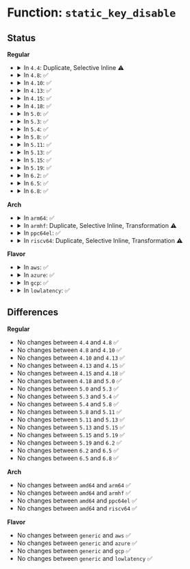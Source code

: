 # Function: <code>static_key_disable</code>

## Status
<b>Regular</b>
<ul>
<li>
<details>
<summary>In <code>4.4</code>: Duplicate, Selective Inline ⚠️</summary>

```c
void static_key_disable(struct static_key *key);
```

**Collision:** Static Duplication

**Inline:** Selective

**Transformation:** False

**Instances:**

```
In kernel/sched/core.c (ffffffff810a6b0e)
Location: include/linux/jump_label.h:227
Inline: True
Inline callers:
  - kernel/sched/core.c:sched_feat_write
  - kernel/sched/core.c:sysctl_numa_balancing
```
```
In kernel/cgroup.c (ffffffff81113100)
Location: include/linux/jump_label.h:227
Inline: True
Inline callers:
  - kernel/cgroup.c:rebind_subsystems
Direct callers:
  - kernel/cgroup.c:cgroup_init
```
**Symbols:**

```
ffffffff81113100-ffffffff81113142: static_key_disable (STB_LOCAL)
```
</details>
</li>
<li>
<details>
<summary>In <code>4.8</code>: ✅</summary>

```c
void static_key_disable(struct static_key *key);
```

**Collision:** Unique Global

**Inline:** No

**Transformation:** False

**Instances:**

```
In kernel/jump_label.c (ffffffff8119d700)
Location: kernel/jump_label.c:92
Inline: False
Direct callers:
  - kernel/sched/core.c:sched_init
  - kernel/sched/core.c:sysctl_schedstats
  - kernel/sched/core.c:sysctl_numa_balancing
  - kernel/sched/debug.c:sched_feat_write
  - kernel/cgroup.c:cgroup_init
  - kernel/cgroup.c:rebind_subsystems
  - kernel/events/core.c:perf_sched_delayed
  - lib/dynamic_debug.c:ddebug_exec_query
```
**Symbols:**

```
ffffffff8119d700-ffffffff8119d74b: static_key_disable (STB_GLOBAL)
```
</details>
</li>
<li>
<details>
<summary>In <code>4.10</code>: ✅</summary>

```c
void static_key_disable(struct static_key *key);
```

**Collision:** Unique Global

**Inline:** No

**Transformation:** False

**Instances:**

```
In kernel/jump_label.c (ffffffff811ad120)
Location: kernel/jump_label.c:92
Inline: False
Direct callers:
  - arch/x86/kernel/cpu/intel_rdt_rdtgroup.c:rdt_kill_sb
  - kernel/sched/core.c:sched_init
  - kernel/sched/core.c:sysctl_schedstats
  - kernel/sched/core.c:sysctl_numa_balancing
  - kernel/sched/debug.c:sched_feat_write
  - kernel/cgroup.c:cgroup_init
  - kernel/cgroup.c:rebind_subsystems
  - kernel/trace/trace.c:unregister_ftrace_export
  - kernel/trace/trace.c:tracepoint_printk_sysctl
  - kernel/trace/trace.c:tracepoint_printk_sysctl
  - kernel/events/core.c:perf_sched_delayed
  - lib/dynamic_debug.c:ddebug_exec_query
  - net/core/dev.c:netstamp_clear
```
**Symbols:**

```
ffffffff811ad120-ffffffff811ad16b: static_key_disable (STB_GLOBAL)
```
</details>
</li>
<li>
<details>
<summary>In <code>4.13</code>: ✅</summary>

```c
void static_key_disable(struct static_key *key);
```

**Collision:** Unique Global

**Inline:** No

**Transformation:** False

**Instances:**

```
In kernel/jump_label.c (ffffffff811b45b0)
Location: kernel/jump_label.c:93
Inline: False
Direct callers:
  - arch/x86/kernel/cpu/intel_rdt_rdtgroup.c:rdt_kill_sb
  - arch/x86/kernel/cpu/intel_rdt_rdtgroup.c:rdt_kill_sb
  - arch/x86/kernel/cpu/intel_rdt_rdtgroup.c:rdt_kill_sb
  - kernel/sched/core.c:sched_init
  - kernel/sched/core.c:sysctl_schedstats
  - kernel/sched/core.c:sysctl_numa_balancing
  - kernel/sched/clock.c:__sched_clock_work
  - kernel/sched/debug.c:sched_feat_write
  - kernel/cgroup/cgroup.c:cgroup_init
  - kernel/cgroup/cgroup.c:rebind_subsystems
  - kernel/trace/trace.c:unregister_ftrace_export
  - kernel/trace/trace.c:tracepoint_printk_sysctl
  - kernel/events/core.c:perf_sched_delayed
  - lib/dynamic_debug.c:ddebug_exec_query
  - net/core/dev.c:netstamp_clear
```
**Symbols:**

```
ffffffff811b45b0-ffffffff811b45d3: static_key_disable (STB_GLOBAL)
```
</details>
</li>
<li>
<details>
<summary>In <code>4.15</code>: ✅</summary>

```c
void static_key_disable(struct static_key *key);
```

**Collision:** Unique Global

**Inline:** No

**Transformation:** False

**Instances:**

```
In kernel/jump_label.c (ffffffff811c82c0)
Location: kernel/jump_label.c:175
Inline: False
Direct callers:
  - arch/x86/xen/spinlock.c:xen_init_lock_cpu
  - arch/x86/kernel/paravirt.c:native_pv_lock_init
  - kernel/sched/core.c:sched_init
  - kernel/sched/core.c:sysctl_schedstats
  - kernel/sched/core.c:sysctl_numa_balancing
  - kernel/sched/clock.c:__sched_clock_work
  - kernel/sched/debug.c:sched_feat_write
  - kernel/cgroup/cgroup.c:cgroup_init
  - kernel/cgroup/cgroup.c:rebind_subsystems
  - kernel/trace/trace.c:unregister_ftrace_export
  - kernel/trace/trace.c:tracepoint_printk_sysctl
  - kernel/events/core.c:perf_sched_delayed
  - mm/vmstat.c:sysctl_vm_numa_stat_handler
  - lib/dynamic_debug.c:ddebug_exec_query
  - net/core/dev.c:netstamp_clear
```
**Symbols:**

```
ffffffff811c82c0-ffffffff811c82e2: static_key_disable (STB_GLOBAL)
```
</details>
</li>
<li>
<details>
<summary>In <code>4.18</code>: ✅</summary>

```c
void static_key_disable(struct static_key *key);
```

**Collision:** Unique Global

**Inline:** No

**Transformation:** False

**Instances:**

```
In kernel/jump_label.c (ffffffff811e86d0)
Location: kernel/jump_label.c:176
Inline: False
Direct callers:
  - arch/x86/xen/spinlock.c:xen_init_lock_cpu
  - arch/x86/kernel/kvm.c:kvm_smp_prepare_cpus
  - arch/x86/kernel/paravirt.c:native_pv_lock_init
  - kernel/sched/core.c:sched_init
  - kernel/sched/core.c:sysctl_schedstats
  - kernel/sched/core.c:sysctl_numa_balancing
  - kernel/sched/clock.c:__sched_clock_work
  - kernel/sched/debug.c:sched_feat_write
  - kernel/time/timer.c:timers_update_migration
  - kernel/cgroup/cgroup.c:cgroup_init
  - kernel/cgroup/cgroup.c:rebind_subsystems
  - kernel/trace/trace.c:unregister_ftrace_export
  - kernel/trace/trace.c:tracepoint_printk_sysctl
  - kernel/events/core.c:perf_sched_delayed
  - kernel/memremap.c:dev_pagemap_put_ops
  - mm/vmstat.c:sysctl_vm_numa_stat_handler
  - lib/dynamic_debug.c:ddebug_exec_query
  - net/core/dev.c:netstamp_clear
  - lib/vsprintf.c:initialize_ptr_random
```
**Symbols:**

```
ffffffff811e86d0-ffffffff811e86f2: static_key_disable (STB_GLOBAL)
```
</details>
</li>
<li>
<details>
<summary>In <code>5.0</code>: ✅</summary>

```c
void static_key_disable(struct static_key *key);
```

**Collision:** Unique Global

**Inline:** No

**Transformation:** False

**Instances:**

```
In kernel/jump_label.c (ffffffff811f9390)
Location: kernel/jump_label.c:197
Inline: False
Direct callers:
  - arch/x86/xen/spinlock.c:xen_init_lock_cpu
  - arch/x86/kernel/kvm.c:kvm_smp_prepare_cpus
  - arch/x86/kernel/paravirt.c:native_pv_lock_init
  - kernel/sched/core.c:sched_init
  - kernel/sched/core.c:sysctl_schedstats
  - kernel/sched/core.c:sysctl_numa_balancing
  - kernel/sched/clock.c:__sched_clock_work
  - kernel/time/timer.c:timers_update_migration
  - kernel/cgroup/cgroup.c:cgroup_init
  - kernel/cgroup/cgroup.c:rebind_subsystems
  - kernel/trace/trace.c:unregister_ftrace_export
  - kernel/trace/trace.c:tracepoint_printk_sysctl
  - kernel/events/core.c:perf_sched_delayed
  - kernel/memremap.c:dev_pagemap_put_ops
  - mm/vmstat.c:sysctl_vm_numa_stat_handler
  - lib/dynamic_debug.c:ddebug_exec_query
  - net/core/dev.c:netstamp_clear
  - lib/vsprintf.c:initialize_ptr_random
```
**Symbols:**

```
ffffffff811f9390-ffffffff811f93b2: static_key_disable (STB_GLOBAL)
```
</details>
</li>
<li>
<details>
<summary>In <code>5.3</code>: ✅</summary>

```c
void static_key_disable(struct static_key *key);
```

**Collision:** Unique Global

**Inline:** No

**Transformation:** False

**Instances:**

```
In kernel/jump_label.c (ffffffff81211310)
Location: kernel/jump_label.c:212
Inline: False
Direct callers:
  - arch/x86/xen/spinlock.c:xen_init_spinlocks
  - arch/x86/kernel/kvm.c:kvm_smp_prepare_cpus
  - arch/x86/kernel/paravirt.c:native_pv_lock_init
  - kernel/sysctl.c:proc_do_static_key
  - kernel/sched/core.c:sched_init
  - kernel/sched/core.c:sysctl_schedstats
  - kernel/sched/core.c:sysctl_numa_balancing
  - kernel/sched/clock.c:__sched_clock_work
  - kernel/time/timer.c:timers_update_migration
  - kernel/cgroup/cgroup.c:cgroup_init
  - kernel/cgroup/cgroup.c:rebind_subsystems
  - kernel/trace/trace.c:unregister_ftrace_export
  - kernel/trace/trace.c:tracepoint_printk_sysctl
  - kernel/events/core.c:perf_sched_delayed
  - mm/vmstat.c:sysctl_vm_numa_stat_handler
  - mm/page_alloc.c:early_init_on_free
  - mm/page_alloc.c:early_init_on_alloc
  - mm/shuffle.c:page_alloc_shuffle
  - mm/memremap.c:devmap_managed_enable_put
  - lib/dynamic_debug.c:ddebug_exec_query
  - net/core/dev.c:netstamp_clear
  - lib/vsprintf.c:initialize_ptr_random
```
**Symbols:**

```
ffffffff81211310-ffffffff81211334: static_key_disable (STB_GLOBAL)
```
</details>
</li>
<li>
<details>
<summary>In <code>5.4</code>: ✅</summary>

```c
void static_key_disable(struct static_key *key);
```

**Collision:** Unique Global

**Inline:** No

**Transformation:** False

**Instances:**

```
In kernel/jump_label.c (ffffffff8121efc0)
Location: kernel/jump_label.c:212
Inline: False
Direct callers:
  - arch/x86/xen/spinlock.c:xen_init_spinlocks
  - arch/x86/kernel/cpu/bugs.c:cpu_bugs_smt_update
  - arch/x86/kernel/cpu/bugs.c:cpu_bugs_smt_update
  - arch/x86/kernel/apic/ipi.c:apic_smt_update
  - arch/x86/kernel/kvm.c:kvm_smp_prepare_cpus
  - arch/x86/kernel/paravirt.c:native_pv_lock_init
  - kernel/sysctl.c:proc_do_static_key
  - kernel/sched/core.c:sched_init
  - kernel/sched/core.c:sysctl_schedstats
  - kernel/sched/core.c:sysctl_numa_balancing
  - kernel/sched/clock.c:__sched_clock_work
  - kernel/time/timer.c:timers_update_migration
  - kernel/cgroup/cgroup.c:cgroup_init
  - kernel/cgroup/cgroup.c:rebind_subsystems
  - kernel/trace/trace.c:unregister_ftrace_export
  - kernel/trace/trace.c:tracepoint_printk_sysctl
  - kernel/events/core.c:perf_sched_delayed
  - mm/vmstat.c:sysctl_vm_numa_stat_handler
  - mm/page_alloc.c:early_init_on_free
  - mm/page_alloc.c:early_init_on_alloc
  - mm/shuffle.c:page_alloc_shuffle
  - mm/memremap.c:devmap_managed_enable_put
  - lib/dynamic_debug.c:ddebug_exec_query
  - net/core/dev.c:netstamp_clear
  - lib/vsprintf.c:initialize_ptr_random
```
**Symbols:**

```
ffffffff8121efc0-ffffffff8121efe4: static_key_disable (STB_GLOBAL)
```
</details>
</li>
<li>
<details>
<summary>In <code>5.8</code>: ✅</summary>

```c
void static_key_disable(struct static_key *key);
```

**Collision:** Unique Global

**Inline:** No

**Transformation:** False

**Instances:**

```
In kernel/jump_label.c (ffffffff8124ae10)
Location: kernel/jump_label.c:212
Inline: False
Direct callers:
  - arch/x86/xen/spinlock.c:xen_init_spinlocks
  - arch/x86/kernel/cpu/bugs.c:cpu_bugs_smt_update
  - arch/x86/kernel/cpu/bugs.c:cpu_bugs_smt_update
  - arch/x86/kernel/smpboot.c:disable_freq_invariance_workfn
  - arch/x86/kernel/apic/ipi.c:apic_smt_update
  - arch/x86/kernel/kvm.c:kvm_smp_prepare_cpus
  - arch/x86/kernel/paravirt.c:native_pv_lock_init
  - kernel/sysctl.c:proc_do_static_key
  - kernel/sched/core.c:sysctl_schedstats
  - kernel/sched/core.c:sysctl_numa_balancing
  - kernel/sched/clock.c:__sched_clock_work
  - kernel/time/timer.c:timer_migration_handler
  - kernel/time/timer.c:timer_update_keys
  - kernel/cgroup/cgroup.c:cgroup_init
  - kernel/cgroup/cgroup.c:rebind_subsystems
  - kernel/trace/trace.c:unregister_ftrace_export
  - kernel/trace/trace.c:tracepoint_printk_sysctl
  - kernel/events/core.c:perf_sched_delayed
  - mm/vmstat.c:sysctl_vm_numa_stat_handler
  - mm/page_alloc.c:early_init_on_free
  - mm/page_alloc.c:early_init_on_alloc
  - mm/shuffle.c:page_alloc_shuffle
  - mm/memremap.c:memremap_pages
  - mm/memremap.c:memunmap_pages
  - lib/dynamic_debug.c:ddebug_change
  - lib/vsprintf.c:initialize_ptr_random
  - lib/vsprintf.c:enable_ptr_key_workfn
  - net/core/dev.c:netstamp_clear
```
**Symbols:**

```
ffffffff8124ae10-ffffffff8124ae36: static_key_disable (STB_GLOBAL)
```
</details>
</li>
<li>
<details>
<summary>In <code>5.11</code>: ✅</summary>

```c
void static_key_disable(struct static_key *key);
```

**Collision:** Unique Global

**Inline:** No

**Transformation:** False

**Instances:**

```
In kernel/jump_label.c (ffffffff81255200)
Location: kernel/jump_label.c:212
Inline: False
Direct callers:
  - arch/x86/xen/spinlock.c:xen_init_spinlocks
  - arch/x86/kernel/cpu/bugs.c:cpu_bugs_smt_update
  - arch/x86/kernel/cpu/bugs.c:cpu_bugs_smt_update
  - arch/x86/kernel/smpboot.c:disable_freq_invariance_workfn
  - arch/x86/kernel/apic/ipi.c:apic_smt_update
  - arch/x86/kernel/kvm.c:kvm_spinlock_init
  - arch/x86/kernel/paravirt.c:native_pv_lock_init
  - kernel/sysctl.c:proc_do_static_key
  - kernel/sched/core.c:sysctl_schedstats
  - kernel/sched/core.c:sysctl_numa_balancing
  - kernel/sched/clock.c:__sched_clock_work
  - kernel/time/timer.c:timer_migration_handler
  - kernel/time/timer.c:timer_update_keys
  - kernel/cgroup/cgroup.c:cgroup_init
  - kernel/cgroup/cgroup.c:rebind_subsystems
  - kernel/tracepoint.c:tracepoint_remove_func
  - kernel/trace/trace.c:tracepoint_printk_sysctl
  - kernel/events/core.c:perf_sched_delayed
  - mm/vmstat.c:sysctl_vm_numa_stat_handler
  - lib/crc-t10dif.c:crc_t10dif_rehash
  - lib/dynamic_debug.c:ddebug_change
  - lib/vsprintf.c:initialize_ptr_random
  - lib/vsprintf.c:enable_ptr_key_workfn
  - net/core/dev.c:netstamp_clear
```
**Symbols:**

```
ffffffff81255200-ffffffff81255226: static_key_disable (STB_GLOBAL)
```
</details>
</li>
<li>
<details>
<summary>In <code>5.13</code>: ✅</summary>

```c
void static_key_disable(struct static_key *key);
```

**Collision:** Unique Global

**Inline:** No

**Transformation:** False

**Instances:**

```
In kernel/jump_label.c (ffffffff81259700)
Location: kernel/jump_label.c:212
Inline: False
Direct callers:
  - init/main.c:early_randomize_kstack_offset
  - arch/x86/xen/spinlock.c:xen_init_spinlocks
  - arch/x86/kernel/cpu/bugs.c:cpu_bugs_smt_update
  - arch/x86/kernel/cpu/bugs.c:cpu_bugs_smt_update
  - arch/x86/kernel/smpboot.c:disable_freq_invariance_workfn
  - arch/x86/kernel/apic/ipi.c:apic_smt_update
  - arch/x86/kernel/kvm.c:kvm_spinlock_init
  - arch/x86/kernel/paravirt.c:native_pv_lock_init
  - kernel/sysctl.c:proc_do_static_key
  - kernel/sched/core.c:sysctl_schedstats
  - kernel/sched/core.c:sysctl_numa_balancing
  - kernel/sched/clock.c:__sched_clock_work
  - kernel/time/timer.c:timer_migration_handler
  - kernel/time/timer.c:timer_update_keys
  - kernel/cgroup/cgroup.c:cgroup_disable
  - kernel/cgroup/cgroup.c:rebind_subsystems
  - kernel/tracepoint.c:tracepoint_probe_unregister
  - kernel/trace/trace.c:tracepoint_printk_sysctl
  - kernel/events/core.c:perf_sched_delayed
  - mm/vmstat.c:sysctl_vm_numa_stat_handler
  - mm/page_alloc.c:init_mem_debugging_and_hardening
  - mm/page_alloc.c:init_mem_debugging_and_hardening
  - lib/crc-t10dif.c:crc_t10dif_rehash
  - lib/dynamic_debug.c:ddebug_change
  - lib/vsprintf.c:initialize_ptr_random
  - lib/vsprintf.c:enable_ptr_key_workfn
  - net/core/dev.c:netstamp_clear
```
**Symbols:**

```
ffffffff81259700-ffffffff81259726: static_key_disable (STB_GLOBAL)
```
</details>
</li>
<li>
<details>
<summary>In <code>5.15</code>: ✅</summary>

```c
void static_key_disable(struct static_key *key);
```

**Collision:** Unique Global

**Inline:** No

**Transformation:** False

**Instances:**

```
In kernel/jump_label.c (ffffffff812953d0)
Location: kernel/jump_label.c:212
Inline: False
Direct callers:
  - init/main.c:early_randomize_kstack_offset
  - arch/x86/xen/spinlock.c:xen_init_spinlocks
  - arch/x86/kernel/cpu/bugs.c:cpu_bugs_smt_update
  - arch/x86/kernel/cpu/bugs.c:cpu_bugs_smt_update
  - arch/x86/kernel/smpboot.c:disable_freq_invariance_workfn
  - arch/x86/kernel/apic/ipi.c:apic_smt_update
  - arch/x86/kernel/kvm.c:kvm_spinlock_init
  - arch/x86/kernel/paravirt.c:native_pv_lock_init
  - kernel/sysctl.c:proc_do_static_key
  - kernel/sched/core.c:sysctl_schedstats
  - kernel/sched/core.c:setup_schedstats
  - kernel/sched/core.c:sysctl_numa_balancing
  - kernel/sched/clock.c:__sched_clock_work
  - kernel/sched/psi.c:psi_init
  - kernel/time/timer.c:timer_migration_handler
  - kernel/time/timer.c:timer_update_keys
  - kernel/cgroup/cgroup.c:cgroup_disable
  - kernel/cgroup/cgroup.c:rebind_subsystems
  - kernel/delayacct.c:sysctl_delayacct
  - kernel/delayacct.c:delayacct_init
  - kernel/tracepoint.c:tracepoint_probe_unregister
  - kernel/trace/trace.c:late_trace_init
  - kernel/trace/trace.c:tracepoint_printk_sysctl
  - kernel/events/core.c:perf_sched_delayed
  - mm/vmstat.c:sysctl_vm_numa_stat_handler
  - mm/page_alloc.c:init_mem_debugging_and_hardening
  - mm/page_alloc.c:init_mem_debugging_and_hardening
  - mm/slub.c:setup_slub_debug
  - lib/once.c:once_deferred
  - lib/crc-t10dif.c:crc_t10dif_rehash
  - lib/dynamic_debug.c:ddebug_change
  - lib/vsprintf.c:initialize_ptr_random
  - lib/vsprintf.c:enable_ptr_key_workfn
  - net/core/dev.c:netstamp_clear
```
**Symbols:**

```
ffffffff812953d0-ffffffff812953f6: static_key_disable (STB_GLOBAL)
```
</details>
</li>
<li>
<details>
<summary>In <code>5.19</code>: ✅</summary>

```c
void static_key_disable(struct static_key *key);
```

**Collision:** Unique Global

**Inline:** No

**Transformation:** False

**Instances:**

```
In kernel/jump_label.c (ffffffff812eb1a0)
Location: kernel/jump_label.c:212
Inline: False
Direct callers:
  - init/main.c:early_randomize_kstack_offset
  - arch/x86/xen/spinlock.c:xen_init_spinlocks
  - arch/x86/kernel/cpu/bugs.c:cpu_bugs_smt_update
  - arch/x86/kernel/cpu/bugs.c:cpu_bugs_smt_update
  - arch/x86/kernel/cpu/aperfmperf.c:disable_freq_invariance_workfn
  - arch/x86/kernel/apic/ipi.c:apic_smt_update
  - arch/x86/kernel/kvm.c:kvm_spinlock_init
  - arch/x86/kernel/paravirt.c:native_pv_lock_init
  - kernel/sysctl.c:proc_do_static_key
  - kernel/sched/core.c:sysctl_schedstats
  - kernel/sched/core.c:setup_schedstats
  - kernel/sched/core.c:sysctl_numa_balancing
  - kernel/sched/core.c:set_numabalancing_state
  - kernel/sched/build_utility.c:psi_init
  - kernel/sched/build_utility.c:__sched_clock_work
  - kernel/time/timer.c:timer_update_keys
  - kernel/time/timer.c:timer_migration_handler
  - kernel/cgroup/cgroup.c:cgroup_disable
  - kernel/cgroup/cgroup.c:rebind_subsystems
  - kernel/delayacct.c:sysctl_delayacct
  - kernel/delayacct.c:delayacct_init
  - kernel/tracepoint.c:tracepoint_probe_unregister
  - kernel/trace/trace.c:late_trace_init
  - kernel/trace/trace.c:tracepoint_printk_sysctl
  - kernel/events/core.c:perf_sched_delayed
  - mm/vmstat.c:sysctl_vm_numa_stat_handler
  - mm/page_alloc.c:init_mem_debugging_and_hardening
  - mm/page_alloc.c:init_mem_debugging_and_hardening
  - mm/slub.c:setup_slub_debug
  - lib/once.c:once_deferred
  - lib/crc-t10dif.c:crc_t10dif_rehash
  - lib/crc64-rocksoft.c:crc64_rocksoft_rehash
  - lib/dynamic_debug.c:ddebug_change
```
**Symbols:**

```
ffffffff812eb1a0-ffffffff812eb1cb: static_key_disable (STB_GLOBAL)
```
</details>
</li>
<li>
<details>
<summary>In <code>6.2</code>: ✅</summary>

```c
void static_key_disable(struct static_key *key);
```

**Collision:** Unique Global

**Inline:** No

**Transformation:** False

**Instances:**

```
In kernel/jump_label.c (ffffffff81355210)
Location: kernel/jump_label.c:240
Inline: False
Direct callers:
  - init/main.c:early_randomize_kstack_offset
  - arch/x86/xen/spinlock.c:xen_init_spinlocks
  - arch/x86/kernel/cpu/bugs.c:cpu_bugs_smt_update
  - arch/x86/kernel/cpu/bugs.c:cpu_bugs_smt_update
  - arch/x86/kernel/cpu/aperfmperf.c:disable_freq_invariance_workfn
  - arch/x86/kernel/apic/ipi.c:apic_smt_update
  - arch/x86/kernel/kvm.c:kvm_spinlock_init
  - arch/x86/kernel/paravirt.c:native_pv_lock_init
  - kernel/sysctl.c:proc_do_static_key
  - kernel/sched/core.c:sysctl_schedstats
  - kernel/sched/core.c:setup_schedstats
  - kernel/sched/core.c:sysctl_numa_balancing
  - kernel/sched/core.c:set_numabalancing_state
  - kernel/sched/build_utility.c:psi_init
  - kernel/sched/build_utility.c:psi_init
  - kernel/sched/build_utility.c:__sched_clock_work
  - kernel/time/timer.c:timer_update_keys
  - kernel/time/timer.c:timer_migration_handler
  - kernel/cgroup/cgroup.c:cgroup_disable
  - kernel/cgroup/cgroup.c:rebind_subsystems
  - kernel/delayacct.c:sysctl_delayacct
  - kernel/delayacct.c:delayacct_init
  - kernel/tracepoint.c:tracepoint_probe_unregister
  - kernel/trace/trace.c:late_trace_init
  - kernel/trace/trace.c:tracepoint_printk_sysctl
  - kernel/events/core.c:perf_sched_delayed
  - mm/vmscan.c:store_enabled
  - mm/vmstat.c:sysctl_vm_numa_stat_handler
  - mm/page_alloc.c:init_mem_debugging_and_hardening
  - mm/page_alloc.c:init_mem_debugging_and_hardening
  - mm/slub.c:setup_slub_debug
  - lib/once.c:once_deferred
  - lib/crc-t10dif.c:crc_t10dif_rehash
  - lib/crc64-rocksoft.c:crc64_rocksoft_rehash
  - lib/dynamic_debug.c:ddebug_change
```
**Symbols:**

```
ffffffff81355210-ffffffff8135523b: static_key_disable (STB_GLOBAL)
```
</details>
</li>
<li>
<details>
<summary>In <code>6.5</code>: ✅</summary>

```c
void static_key_disable(struct static_key *key);
```

**Collision:** Unique Global

**Inline:** No

**Transformation:** False

**Instances:**

```
In kernel/jump_label.c (ffffffff81386700)
Location: kernel/jump_label.c:240
Inline: False
Direct callers:
  - init/main.c:early_randomize_kstack_offset
  - arch/x86/xen/spinlock.c:xen_init_spinlocks
  - arch/x86/kernel/cpu/bugs.c:cpu_bugs_smt_update
  - arch/x86/kernel/cpu/bugs.c:cpu_bugs_smt_update
  - arch/x86/kernel/cpu/aperfmperf.c:disable_freq_invariance_workfn
  - arch/x86/kernel/apic/ipi.c:apic_smt_update
  - arch/x86/kernel/kvm.c:kvm_spinlock_init
  - arch/x86/kernel/paravirt.c:native_pv_lock_init
  - kernel/sysctl.c:proc_do_static_key
  - kernel/sched/core.c:sysctl_schedstats
  - kernel/sched/core.c:setup_schedstats
  - kernel/sched/core.c:sysctl_numa_balancing
  - kernel/sched/core.c:set_numabalancing_state
  - kernel/sched/build_utility.c:psi_init
  - kernel/sched/build_utility.c:psi_init
  - kernel/sched/build_utility.c:__sched_clock_work
  - kernel/time/timer.c:timer_update_keys
  - kernel/time/timer.c:timer_migration_handler
  - kernel/cgroup/cgroup.c:cgroup_disable
  - kernel/cgroup/cgroup.c:rebind_subsystems
  - kernel/delayacct.c:sysctl_delayacct
  - kernel/delayacct.c:delayacct_init
  - kernel/tracepoint.c:tracepoint_probe_unregister
  - kernel/trace/trace.c:late_trace_init
  - kernel/trace/trace.c:tracepoint_printk_sysctl
  - kernel/events/core.c:perf_sched_delayed
  - mm/vmscan.c:enabled_store
  - mm/vmstat.c:sysctl_vm_numa_stat_handler
  - mm/mm_init.c:mm_core_init
  - mm/mm_init.c:mm_core_init
  - mm/mm_init.c:mm_core_init
  - mm/slub.c:setup_slub_debug
  - lib/once.c:once_deferred
  - lib/crc-t10dif.c:crc_t10dif_rehash
  - lib/crc64-rocksoft.c:crc64_rocksoft_rehash
  - lib/dynamic_debug.c:ddebug_change
```
**Symbols:**

```
ffffffff81386700-ffffffff8138672b: static_key_disable (STB_GLOBAL)
```
</details>
</li>
<li>
<details>
<summary>In <code>6.8</code>: ✅</summary>

```c
void static_key_disable(struct static_key *key);
```

**Collision:** Unique Global

**Inline:** No

**Transformation:** False

**Instances:**

```
In kernel/jump_label.c (ffffffff813afbc0)
Location: kernel/jump_label.c:240
Inline: False
Direct callers:
  - init/main.c:early_randomize_kstack_offset
  - arch/x86/xen/spinlock.c:xen_init_spinlocks
  - arch/x86/kernel/cpu/bugs.c:cpu_bugs_smt_update
  - arch/x86/kernel/cpu/bugs.c:cpu_bugs_smt_update
  - arch/x86/kernel/cpu/bugs.c:mmio_select_mitigation
  - arch/x86/kernel/cpu/aperfmperf.c:disable_freq_invariance_workfn
  - arch/x86/kernel/apic/ipi.c:apic_smt_update
  - arch/x86/kernel/kvm.c:kvm_spinlock_init
  - arch/x86/kernel/paravirt.c:native_pv_lock_init
  - kernel/sysctl.c:proc_do_static_key
  - kernel/sched/core.c:sysctl_schedstats
  - kernel/sched/core.c:setup_schedstats
  - kernel/sched/core.c:sysctl_numa_balancing
  - kernel/sched/core.c:set_numabalancing_state
  - kernel/sched/build_utility.c:psi_init
  - kernel/sched/build_utility.c:psi_init
  - kernel/sched/build_utility.c:__sched_clock_work
  - kernel/time/timer.c:timer_update_keys
  - kernel/time/timer.c:timer_migration_handler
  - kernel/cgroup/cgroup.c:cgroup_disable
  - kernel/cgroup/cgroup.c:rebind_subsystems
  - kernel/delayacct.c:sysctl_delayacct
  - kernel/delayacct.c:delayacct_init
  - kernel/tracepoint.c:tracepoint_probe_unregister
  - kernel/trace/trace.c:late_trace_init
  - kernel/trace/trace.c:tracepoint_printk_sysctl
  - kernel/events/core.c:perf_sched_delayed
  - mm/vmscan.c:enabled_store
  - mm/vmstat.c:sysctl_vm_numa_stat_handler
  - mm/mm_init.c:mm_core_init
  - mm/mm_init.c:mm_core_init
  - mm/mm_init.c:mm_core_init
  - mm/slub.c:setup_slub_debug
  - lib/once.c:once_deferred
  - lib/crc-t10dif.c:crc_t10dif_rehash
  - lib/crc64-rocksoft.c:crc64_rocksoft_rehash
  - lib/dynamic_debug.c:ddebug_change
```
**Symbols:**

```
ffffffff813afbc0-ffffffff813afbeb: static_key_disable (STB_GLOBAL)
```
</details>
</li>
</ul>
<b>Arch</b>
<ul>
<li>
<details>
<summary>In <code>arm64</code>: ✅</summary>

```c
void static_key_disable(struct static_key *key);
```

**Collision:** Unique Global

**Inline:** No

**Transformation:** False

**Instances:**

```
In kernel/jump_label.c (ffff8000102ab310)
Location: kernel/jump_label.c:212
Inline: False
Direct callers:
  - kernel/sysctl.c:proc_do_static_key
  - kernel/sched/core.c:sched_init
  - kernel/sched/core.c:sysctl_schedstats
  - kernel/sched/core.c:sysctl_numa_balancing
  - kernel/time/timer.c:timers_update_migration
  - kernel/cgroup/cgroup.c:cgroup_init
  - kernel/cgroup/cgroup.c:rebind_subsystems
  - kernel/trace/trace.c:unregister_ftrace_export
  - kernel/trace/trace.c:tracepoint_printk_sysctl
  - kernel/events/core.c:perf_sched_delayed
  - mm/vmstat.c:sysctl_vm_numa_stat_handler
  - mm/page_alloc.c:early_init_on_free
  - mm/page_alloc.c:early_init_on_alloc
  - mm/shuffle.c:page_alloc_shuffle
  - lib/dynamic_debug.c:ddebug_exec_query
  - drivers/irqchip/irq-gic.c:gic_v2_acpi_init
  - drivers/irqchip/irq-gic.c:gic_of_init
  - drivers/irqchip/irq-gic.c:gic_init
  - drivers/irqchip/irq-gic-v3.c:gic_init_bases
  - net/core/dev.c:netstamp_clear
  - lib/vsprintf.c:initialize_ptr_random
```
**Symbols:**

```
ffff8000102ab310-ffff8000102ab344: static_key_disable (STB_GLOBAL)
```
</details>
</li>
<li>
<details>
<summary>In <code>armhf</code>: Duplicate, Selective Inline, Transformation ⚠️</summary>

```c
void static_key_disable(struct static_key *key);
```

**Collision:** Static Duplication

**Inline:** Selective

**Transformation:** True

**Instances:**

```
In kernel/sysctl.c (c035fcb4)
Location: include/linux/jump_label.h:315
Inline: True
Inline callers:
  - kernel/sysctl.c:proc_do_static_key
```
```
In kernel/sched/core.c (c038ab7c)
Location: include/linux/jump_label.h:315
Inline: True
Inline callers:
  - kernel/sched/core.c:sysctl_schedstats
Direct callers:
  - kernel/sched/core.c:sched_init
```
```
In kernel/time/timer.c (c03e7b94)
Location: include/linux/jump_label.h:315
Inline: True
Inline callers:
  - kernel/time/timer.c:timers_update_migration
```
```
In kernel/cgroup/cgroup.c (c0418920)
Location: include/linux/jump_label.h:315
Inline: True
Inline callers:
  - kernel/cgroup/cgroup.c:rebind_subsystems
  - kernel/cgroup/cgroup.c:rebind_subsystems
Direct callers:
  - kernel/cgroup/cgroup.c:cgroup_init
```
```
In kernel/trace/trace.c (c045e864)
Location: include/linux/jump_label.h:315
Inline: True
Inline callers:
  - kernel/trace/trace.c:unregister_ftrace_export
  - kernel/trace/trace.c:unregister_ftrace_export
  - kernel/trace/trace.c:tracepoint_printk_sysctl
  - kernel/trace/trace.c:tracepoint_printk_sysctl
```
```
In kernel/events/core.c (c04c4914)
Location: include/linux/jump_label.h:315
Inline: True
Inline callers:
  - kernel/events/core.c:perf_sched_delayed
```
```
In mm/page_alloc.c (c05351bc)
Location: include/linux/jump_label.h:315
Inline: True
Direct callers:
  - mm/page_alloc.c:early_init_on_free
  - mm/page_alloc.c:early_init_on_alloc
```
```
In mm/shuffle.c (c15be064)
Location: include/linux/jump_label.h:315
Inline: True
Inline callers:
  - mm/shuffle.c:page_alloc_shuffle
```
```
In lib/once.c (c07dd370)
Location: include/linux/jump_label.h:315
Inline: True
```
```
In drivers/irqchip/irq-gic.c (c0815f14)
Location: include/linux/jump_label.h:315
Inline: True
Direct callers:
  - drivers/irqchip/irq-gic.c:gic_of_init
  - drivers/irqchip/irq-gic.c:gic_init
```
```
In drivers/irqchip/irq-gic-v3.c (c154b7a8)
Location: include/linux/jump_label.h:315
Inline: True
Inline callers:
  - drivers/irqchip/irq-gic-v3.c:gic_init_bases
```
```
In lib/vsprintf.c (c0e95208)
Location: include/linux/jump_label.h:315
Inline: True
Direct callers:
  - lib/vsprintf.c:initialize_ptr_random
```
**Symbols:**

```
c0815f14-c0815fc4: static_key_disable.constprop.0 (STB_LOCAL)
c0382e40-c0382efc: static_key_disable.constprop.0 (STB_LOCAL)
c04131f0-c04132a4: static_key_disable (STB_LOCAL)
c05351bc-c0535268: static_key_disable (STB_LOCAL)
c0e95208-c0e952c8: static_key_disable.constprop.0 (STB_LOCAL)
```
</details>
</li>
<li>
<details>
<summary>In <code>ppc64el</code>: ✅</summary>

```c
void static_key_disable(struct static_key *key);
```

**Collision:** Unique Global

**Inline:** No

**Transformation:** False

**Instances:**

```
In kernel/jump_label.c (c00000000035ef40)
Location: kernel/jump_label.c:212
Inline: False
Direct callers:
  - arch/powerpc/kernel/cputable.c:mmu_feature_keys_init
  - arch/powerpc/kernel/cputable.c:cpu_feature_keys_init
  - kernel/sysctl.c:proc_do_static_key
  - kernel/sched/core.c:sched_init
  - kernel/sched/core.c:sysctl_schedstats
  - kernel/sched/core.c:sysctl_numa_balancing
  - kernel/time/timer.c:timers_update_migration
  - kernel/cgroup/cgroup.c:cgroup_init
  - kernel/cgroup/cgroup.c:rebind_subsystems
  - kernel/trace/trace.c:unregister_ftrace_export
  - kernel/trace/trace.c:tracepoint_printk_sysctl
  - kernel/events/core.c:perf_sched_delayed
  - mm/vmstat.c:sysctl_vm_numa_stat_handler
  - mm/page_alloc.c:early_init_on_free
  - mm/page_alloc.c:early_init_on_alloc
  - mm/shuffle.c:page_alloc_shuffle
  - mm/memremap.c:devmap_managed_enable_put
  - lib/once.c:once_deferred
  - lib/dynamic_debug.c:ddebug_exec_query
  - net/core/dev.c:netstamp_clear
  - lib/vsprintf.c:initialize_ptr_random
```
**Symbols:**

```
c00000000035ef40-c00000000035ef88: static_key_disable (STB_GLOBAL)
```
</details>
</li>
<li>
<details>
<summary>In <code>riscv64</code>: Duplicate, Selective Inline, Transformation ⚠️</summary>

```c
void static_key_disable(struct static_key *key);
```

**Collision:** Static Duplication

**Inline:** Selective

**Transformation:** True

**Instances:**

```
In kernel/sysctl.c (ffffffe0000ca86e)
Location: include/linux/jump_label.h:315
Inline: True
Inline callers:
  - kernel/sysctl.c:proc_do_static_key
```
```
In kernel/sched/core.c (ffffffe0000ea846)
Location: include/linux/jump_label.h:315
Inline: True
Inline callers:
  - kernel/sched/core.c:sysctl_schedstats
Direct callers:
  - kernel/sched/core.c:sched_init
```
```
In kernel/time/timer.c (ffffffe00012c2e6)
Location: include/linux/jump_label.h:315
Inline: True
Inline callers:
  - kernel/time/timer.c:timers_update_migration
```
```
In kernel/cgroup/cgroup.c (ffffffe00014f03a)
Location: include/linux/jump_label.h:315
Inline: True
Inline callers:
  - kernel/cgroup/cgroup.c:rebind_subsystems
  - kernel/cgroup/cgroup.c:rebind_subsystems
Direct callers:
  - kernel/cgroup/cgroup.c:cgroup_init
```
```
In kernel/trace/trace.c (ffffffe00017d55e)
Location: include/linux/jump_label.h:315
Inline: True
Inline callers:
  - kernel/trace/trace.c:unregister_ftrace_export
  - kernel/trace/trace.c:unregister_ftrace_export
  - kernel/trace/trace.c:tracepoint_printk_sysctl
  - kernel/trace/trace.c:tracepoint_printk_sysctl
```
```
In kernel/events/core.c (ffffffe0001c6556)
Location: include/linux/jump_label.h:315
Inline: True
Inline callers:
  - kernel/events/core.c:perf_sched_delayed
```
```
In mm/page_alloc.c (ffffffe0002202b2)
Location: include/linux/jump_label.h:315
Inline: True
Direct callers:
  - mm/page_alloc.c:early_init_on_free
  - mm/page_alloc.c:early_init_on_alloc
```
```
In mm/shuffle.c (ffffffe00004750c)
Location: include/linux/jump_label.h:315
Inline: True
Inline callers:
  - mm/shuffle.c:page_alloc_shuffle
```
```
In lib/once.c (ffffffe000464974)
Location: include/linux/jump_label.h:315
Inline: True
```
```
In lib/vsprintf.c (ffffffe0008c16d8)
Location: include/linux/jump_label.h:315
Inline: True
Direct callers:
  - lib/vsprintf.c:initialize_ptr_random
```
**Symbols:**

```
ffffffe0000e60ca-ffffffe0000e6134: static_key_disable.constprop.0 (STB_LOCAL)
ffffffe00014a068-ffffffe00014a0c8: static_key_disable (STB_LOCAL)
ffffffe0002202b2-ffffffe000220306: static_key_disable (STB_LOCAL)
ffffffe0008c16d8-ffffffe0008c1742: static_key_disable.constprop.0 (STB_LOCAL)
```
</details>
</li>
</ul>
<b>Flavor</b>
<ul>
<li>
<details>
<summary>In <code>aws</code>: ✅</summary>

```c
void static_key_disable(struct static_key *key);
```

**Collision:** Unique Global

**Inline:** No

**Transformation:** False

**Instances:**

```
In kernel/jump_label.c (ffffffff81217610)
Location: kernel/jump_label.c:212
Inline: False
Direct callers:
  - arch/x86/xen/spinlock.c:xen_init_spinlocks
  - arch/x86/kernel/cpu/bugs.c:cpu_bugs_smt_update
  - arch/x86/kernel/cpu/bugs.c:cpu_bugs_smt_update
  - arch/x86/kernel/apic/ipi.c:apic_smt_update
  - arch/x86/kernel/kvm.c:kvm_smp_prepare_cpus
  - arch/x86/kernel/paravirt.c:native_pv_lock_init
  - kernel/sysctl.c:proc_do_static_key
  - kernel/sched/core.c:sched_init
  - kernel/sched/core.c:sysctl_schedstats
  - kernel/sched/core.c:sysctl_numa_balancing
  - kernel/sched/clock.c:__sched_clock_work
  - kernel/time/timer.c:timers_update_migration
  - kernel/cgroup/cgroup.c:cgroup_init
  - kernel/cgroup/cgroup.c:rebind_subsystems
  - kernel/trace/trace.c:unregister_ftrace_export
  - kernel/trace/trace.c:tracepoint_printk_sysctl
  - kernel/events/core.c:perf_sched_delayed
  - mm/vmstat.c:sysctl_vm_numa_stat_handler
  - mm/page_alloc.c:early_init_on_free
  - mm/page_alloc.c:early_init_on_alloc
  - mm/shuffle.c:page_alloc_shuffle
  - mm/memremap.c:devmap_managed_enable_put
  - lib/dynamic_debug.c:ddebug_exec_query
  - net/core/dev.c:netstamp_clear
  - lib/vsprintf.c:initialize_ptr_random
```
**Symbols:**

```
ffffffff81217610-ffffffff81217634: static_key_disable (STB_GLOBAL)
```
</details>
</li>
<li>
<details>
<summary>In <code>azure</code>: ✅</summary>

```c
void static_key_disable(struct static_key *key);
```

**Collision:** Unique Global

**Inline:** No

**Transformation:** False

**Instances:**

```
In kernel/jump_label.c (ffffffff8120a370)
Location: kernel/jump_label.c:212
Inline: False
Direct callers:
  - arch/x86/kernel/cpu/bugs.c:cpu_bugs_smt_update
  - arch/x86/kernel/cpu/bugs.c:cpu_bugs_smt_update
  - arch/x86/kernel/apic/ipi.c:apic_smt_update
  - arch/x86/kernel/kvm.c:kvm_smp_prepare_cpus
  - arch/x86/kernel/paravirt.c:native_pv_lock_init
  - kernel/sysctl.c:proc_do_static_key
  - kernel/sched/core.c:sched_init
  - kernel/sched/core.c:sysctl_schedstats
  - kernel/sched/core.c:sysctl_numa_balancing
  - kernel/sched/clock.c:__sched_clock_work
  - kernel/time/timer.c:timers_update_migration
  - kernel/cgroup/cgroup.c:cgroup_init
  - kernel/cgroup/cgroup.c:rebind_subsystems
  - kernel/trace/trace.c:unregister_ftrace_export
  - kernel/trace/trace.c:tracepoint_printk_sysctl
  - kernel/events/core.c:perf_sched_delayed
  - mm/vmstat.c:sysctl_vm_numa_stat_handler
  - mm/page_alloc.c:early_init_on_free
  - mm/page_alloc.c:early_init_on_alloc
  - mm/shuffle.c:page_alloc_shuffle
  - mm/memremap.c:devmap_managed_enable_put
  - lib/dynamic_debug.c:ddebug_exec_query
  - net/core/dev.c:netstamp_clear
  - lib/vsprintf.c:initialize_ptr_random
```
**Symbols:**

```
ffffffff8120a370-ffffffff8120a394: static_key_disable (STB_GLOBAL)
```
</details>
</li>
<li>
<details>
<summary>In <code>gcp</code>: ✅</summary>

```c
void static_key_disable(struct static_key *key);
```

**Collision:** Unique Global

**Inline:** No

**Transformation:** False

**Instances:**

```
In kernel/jump_label.c (ffffffff812153b0)
Location: kernel/jump_label.c:212
Inline: False
Direct callers:
  - arch/x86/xen/spinlock.c:xen_init_spinlocks
  - arch/x86/kernel/cpu/bugs.c:cpu_bugs_smt_update
  - arch/x86/kernel/cpu/bugs.c:cpu_bugs_smt_update
  - arch/x86/kernel/apic/ipi.c:apic_smt_update
  - arch/x86/kernel/kvm.c:kvm_smp_prepare_cpus
  - arch/x86/kernel/paravirt.c:native_pv_lock_init
  - kernel/sysctl.c:proc_do_static_key
  - kernel/sched/core.c:sched_init
  - kernel/sched/core.c:sysctl_schedstats
  - kernel/sched/core.c:sysctl_numa_balancing
  - kernel/sched/clock.c:__sched_clock_work
  - kernel/time/timer.c:timers_update_migration
  - kernel/cgroup/cgroup.c:cgroup_init
  - kernel/cgroup/cgroup.c:rebind_subsystems
  - kernel/trace/trace.c:unregister_ftrace_export
  - kernel/trace/trace.c:tracepoint_printk_sysctl
  - kernel/events/core.c:perf_sched_delayed
  - mm/vmstat.c:sysctl_vm_numa_stat_handler
  - mm/page_alloc.c:early_init_on_free
  - mm/page_alloc.c:early_init_on_alloc
  - mm/shuffle.c:page_alloc_shuffle
  - mm/memremap.c:devmap_managed_enable_put
  - lib/dynamic_debug.c:ddebug_exec_query
  - net/core/dev.c:netstamp_clear
  - lib/vsprintf.c:initialize_ptr_random
```
**Symbols:**

```
ffffffff812153b0-ffffffff812153d4: static_key_disable (STB_GLOBAL)
```
</details>
</li>
<li>
<details>
<summary>In <code>lowlatency</code>: ✅</summary>

```c
void static_key_disable(struct static_key *key);
```

**Collision:** Unique Global

**Inline:** No

**Transformation:** False

**Instances:**

```
In kernel/jump_label.c (ffffffff812243a0)
Location: kernel/jump_label.c:212
Inline: False
Direct callers:
  - arch/x86/xen/spinlock.c:xen_init_spinlocks
  - arch/x86/kernel/cpu/bugs.c:cpu_bugs_smt_update
  - arch/x86/kernel/cpu/bugs.c:cpu_bugs_smt_update
  - arch/x86/kernel/apic/ipi.c:apic_smt_update
  - arch/x86/kernel/kvm.c:kvm_smp_prepare_cpus
  - arch/x86/kernel/paravirt.c:native_pv_lock_init
  - kernel/sysctl.c:proc_do_static_key
  - kernel/sched/core.c:sched_init
  - kernel/sched/core.c:sysctl_schedstats
  - kernel/sched/core.c:sysctl_numa_balancing
  - kernel/sched/clock.c:__sched_clock_work
  - kernel/time/timer.c:timers_update_migration
  - kernel/cgroup/cgroup.c:cgroup_init
  - kernel/cgroup/cgroup.c:rebind_subsystems
  - kernel/trace/trace.c:unregister_ftrace_export
  - kernel/trace/trace.c:tracepoint_printk_sysctl
  - kernel/events/core.c:perf_sched_delayed
  - mm/vmstat.c:sysctl_vm_numa_stat_handler
  - mm/page_alloc.c:early_init_on_free
  - mm/page_alloc.c:early_init_on_alloc
  - mm/shuffle.c:page_alloc_shuffle
  - mm/memremap.c:devmap_managed_enable_put
  - lib/dynamic_debug.c:ddebug_exec_query
  - net/core/dev.c:netstamp_clear
  - lib/vsprintf.c:initialize_ptr_random
```
**Symbols:**

```
ffffffff812243a0-ffffffff812243c4: static_key_disable (STB_GLOBAL)
```
</details>
</li>
</ul>

## Differences
<b>Regular</b>
<ul>
<li>
No changes between <code>4.4</code> and <code>4.8</code> ✅
</li>
<li>
No changes between <code>4.8</code> and <code>4.10</code> ✅
</li>
<li>
No changes between <code>4.10</code> and <code>4.13</code> ✅
</li>
<li>
No changes between <code>4.13</code> and <code>4.15</code> ✅
</li>
<li>
No changes between <code>4.15</code> and <code>4.18</code> ✅
</li>
<li>
No changes between <code>4.18</code> and <code>5.0</code> ✅
</li>
<li>
No changes between <code>5.0</code> and <code>5.3</code> ✅
</li>
<li>
No changes between <code>5.3</code> and <code>5.4</code> ✅
</li>
<li>
No changes between <code>5.4</code> and <code>5.8</code> ✅
</li>
<li>
No changes between <code>5.8</code> and <code>5.11</code> ✅
</li>
<li>
No changes between <code>5.11</code> and <code>5.13</code> ✅
</li>
<li>
No changes between <code>5.13</code> and <code>5.15</code> ✅
</li>
<li>
No changes between <code>5.15</code> and <code>5.19</code> ✅
</li>
<li>
No changes between <code>5.19</code> and <code>6.2</code> ✅
</li>
<li>
No changes between <code>6.2</code> and <code>6.5</code> ✅
</li>
<li>
No changes between <code>6.5</code> and <code>6.8</code> ✅
</li>
</ul>
<b>Arch</b>
<ul>
<li>
No changes between <code>amd64</code> and <code>arm64</code> ✅
</li>
<li>
No changes between <code>amd64</code> and <code>armhf</code> ✅
</li>
<li>
No changes between <code>amd64</code> and <code>ppc64el</code> ✅
</li>
<li>
No changes between <code>amd64</code> and <code>riscv64</code> ✅
</li>
</ul>
<b>Flavor</b>
<ul>
<li>
No changes between <code>generic</code> and <code>aws</code> ✅
</li>
<li>
No changes between <code>generic</code> and <code>azure</code> ✅
</li>
<li>
No changes between <code>generic</code> and <code>gcp</code> ✅
</li>
<li>
No changes between <code>generic</code> and <code>lowlatency</code> ✅
</li>
</ul>
